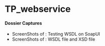 # TP_webservice

#### Dossier Captures 
* ScreenShots of : Testing  WSDL on SoapUI
* ScreenShots of : WSDL file and XSD file 
